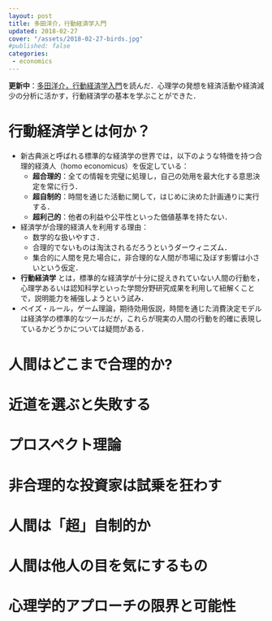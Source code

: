 ```yaml
---
layout: post
title: 多田洋介，行動経済学入門
updated: 2018-02-27
cover: "/assets/2018-02-27-birds.jpg"
#published: false
categories:
 - economics
---
```


<i class="fa fa-spinner"></i> **更新中**：[多田洋介，行動経済学入門](http://amzn.asia/46XW33f)を読んだ．心理学の発想を経済活動や経済減少の分析に活かす，行動経済学の基本を学ぶことができた．

# 行動経済学とは何か？

- 新古典派と呼ばれる標準的な経済学の世界では，以下のような特徴を持つ合理的経済人（homo economicus）を仮定している：
  - **超合理的**：全ての情報を完璧に処理し，自己の効用を最大化する意思決定を常に行う．
  - **超自制的**：時間を通じた活動に関して，はじめに決めた計画通りに実行する．
  - **超利己的**：他者の利益や公平性といった価値基準を持たない．
- 経済学が合理的経済人を利用する理由：
  - 数学的な扱いやすさ．
  - 合理的でないものは淘汰されるだろうというダーウィニズム．
  - 集合的に人間を見た場合に，非合理的な人間が市場に及ぼす影響は小さいという仮定．
- **行動経済学** とは，標準的な経済学が十分に捉えきれていない人間の行動を，心理学あるいは認知科学といった学問分野研究成果を利用して紐解くことで，説明能力を補強しようという試み．
- ベイズ・ルール，ゲーム理論，期待効用仮説，時間を通じた消費決定モデルは経済学の標準的なツールだが，これらが現実の人間の行動を的確に表現しているかどうかについては疑問がある．

# 人間はどこまで合理的か?

# 近道を選ぶと失敗する

# プロスペクト理論

# 非合理的な投資家は試乗を狂わす

# 人間は「超」自制的か

# 人間は他人の目を気にするもの

# 心理学的アプローチの限界と可能性
